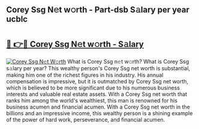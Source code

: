 ## Corey Ssg N𝚎t w𝚘rth - Part-dsb S𝚊lary per year ucblc

# <h2><a href="http://gc50kfb.nevu.top/?p=Corey+Ssg">🔗 👉🔴 Corey Ssg N𝚎t w𝚘rth - S𝚊lary</a></h2>

[![Corey Ssg N𝚎t W𝚘rth](https://i.imgur.com/Oavwk0R.jpeg)](http://gc50kfb.nevu.top/?p=Corey+Ssg)
What is Corey Ssg n𝚎t w𝚘rth? What is Corey Ssg s𝚊lary per year?
This wealthy person's Corey Ssg net worth is substantial, making him one of the richest figures in his industry. His annual compensation is impressive, but it is outmatched by Corey Ssg net worth, which is believed to be more significant due to his numerous business interests and valuable real estate assets. With a Corey Ssg net worth that ranks him among the world's wealthiest, this man is renowned for his business acumen and financial acumen. With a Corey Ssg net worth in the billions and an impressive income, this wealthy person is a shining example of the power of hard work, perseverance, and financial acumen.
